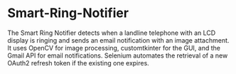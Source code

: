 # Smart-Ring-Notifier
The Smart Ring Notifier detects when a landline telephone with an LCD display is ringing and sends an email notification with an image attachment. It uses OpenCV for image processing, customtkinter for the GUI, and the Gmail API for email notifications. Selenium automates the retrieval of a new OAuth2 refresh token if the existing one expires.
